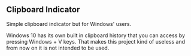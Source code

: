 ## Clipboard Indicator
Simple clipboard indicator but for Windows' users.

Windows 10 has its own built in clipboard history that you can access by pressing Windows + V keys. That makes this project kind of useless and from now on it is not intended to be used.
